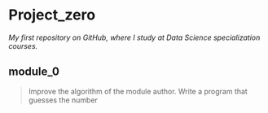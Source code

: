 # Project_zero
_My first repository on GitHub, where I study at Data Science specialization courses._
## module_0
> Improve the algorithm of the module author. Write a program that guesses the number
